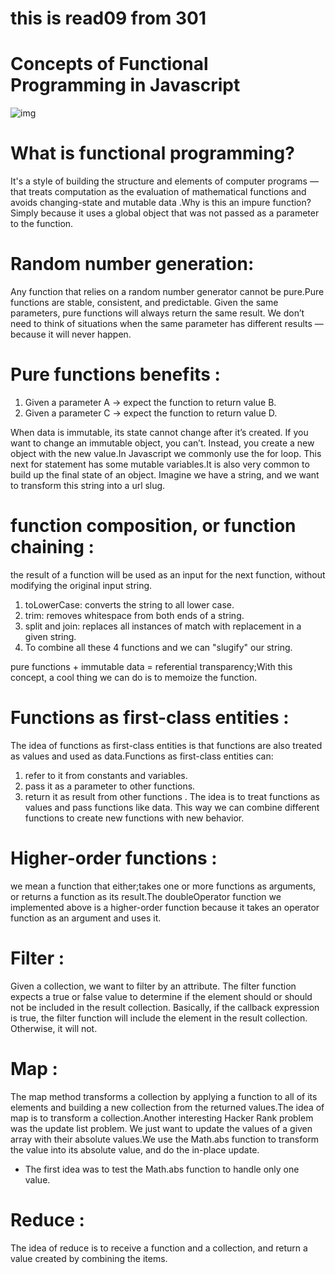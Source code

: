 # this is read09 from 301
# Concepts of Functional Programming in Javascript

![img](https://miro.medium.com/max/800/1*JyVlvqwsCBYl2FuvPFVRZQ.png)

# What is functional programming?
It's a style of building the structure and elements of computer programs — that treats computation as the evaluation of mathematical functions and avoids changing-state and mutable data .Why is this an impure function?Simply because it uses a global object that was not passed as a parameter to the function.

# Random number generation:
Any function that relies on a random number generator cannot be pure.Pure functions are stable, consistent, and predictable. Given the same parameters, pure functions will always return the same result. We don’t need to think of situations when the same parameter has different results — because it will never happen.

# Pure functions benefits :
  1. Given a parameter A → expect the function to return value B.
  2. Given a parameter C → expect the function to return value D.

When data is immutable, its state cannot change after it’s created. If you want to change an immutable object, you can’t. Instead, you create a new object with the new value.In Javascript we commonly use the for loop. This next for statement has some mutable variables.It is also very common to build up the final state of an object. Imagine we have a string, and we want to transform this string into a url slug.

# function composition, or function chaining :
the result of a function will be used as an input for the next function, without modifying the original input string.
   1. toLowerCase: converts the string to all lower case.
   2. trim: removes whitespace from both ends of a string.
   3. split and join: replaces all instances of match with replacement in a given string.
   4. To combine all these 4 functions and we can "slugify" our string.

pure functions + immutable data = referential transparency;With this concept, a cool thing we can do is to memoize the function.

# Functions as first-class entities :
The idea of functions as first-class entities is that functions are also treated as values and used as data.Functions as first-class entities can:
   1. refer to it from constants and variables.
   2. pass it as a parameter to other functions.
   3. return it as result from other functions .
The idea is to treat functions as values and pass functions like data. This way we can combine different functions to create new functions with new behavior.

# Higher-order functions :
we mean a function that either;takes one or more functions as arguments, or returns a function as its result.The doubleOperator function we implemented above is a higher-order function because it takes an operator function as an argument and uses it.

# Filter :
Given a collection, we want to filter by an attribute. The filter function expects a true or false value to determine if the element should or should not be included in the result collection. Basically, if the callback expression is true, the filter function will include the element in the result collection. Otherwise, it will not.

# Map :
The map method transforms a collection by applying a function to all of its elements and building a new collection from the returned values.The idea of map is to transform a collection.Another interesting Hacker Rank problem was the update list problem. We just want to update the values of a given array with their absolute values.We use the Math.abs function to transform the value into its absolute value, and do the in-place update.
   * The first idea was to test the Math.abs function to handle only one value.

# Reduce :
The idea of reduce is to receive a function and a collection, and return a value created by combining the items.

   


















  




